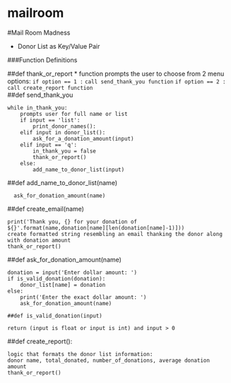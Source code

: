 # mailroom

#Mail Room Madness

* Donor List as Key/Value Pair

###Function Definitions

##def thank\_or_report
	* function prompts the user to choose from 2 menu options:
```if option == 1 :```
         ```call send_thank_you function```
    ```if option == 2 :```
     	 ```call create_report function```  
##def send_thank_you


```
while in_thank_you:
	prompts user for full name or list 
	if input == 'list':
		print_donor_names():
	elif input in donor_list():
	    ask_for_a_donation_amount(input)
	elif input == 'q':
		in_thank_you = false
		thank_or_report()
	else:
		add_name_to_donor_list(input)
```



	
##def add_name_to_donor_list(name)
```
  ask_for_donation_amount(name)
```

##def create_email(name)
```
print('Thank you, {} for your donation of ${}'.format(name,donation[name][len(donation[name]-1)]))
create formatted string resembling an email thanking the donor along with donation amount
thank_or_report()
```

##def ask_for_donation_amount(name)
```
donation = input('Enter dollar amount: ')
if is_valid_donation(donation):
	donor_list[name] = donation
else:
	print('Enter the exact dollar amount: ')
	ask_for_donation_amount(name)

##def is_valid_donation(input)

return (input is float or input is int) and input > 0
```

##def create_report():
```
logic that formats the donor list information: 
donor name, total_donated, number_of_donations, average donation amount
thank_or_report()
```
